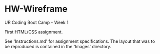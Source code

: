 # HW-Wireframe
UR Coding Boot Camp -  Week 1

First HTML/CSS assignment.

See 'Instructions.md' for assignment specifications.  The layout that was to be reproduced is contained in the 'Images' directory.